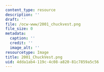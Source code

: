 ```yaml
---
content_type: resource
description: ''
draft: ''
file: /ocw-www/2001_chuckvest.png
file_size: 0
metadata:
  caption: ''
  credit: ''
  image_alt: ''
resourcetype: Image
title: 2001_ChuckVest.png
uid: 4dda1ab4-119c-4c08-a820-81c7859a5c56
---
```


